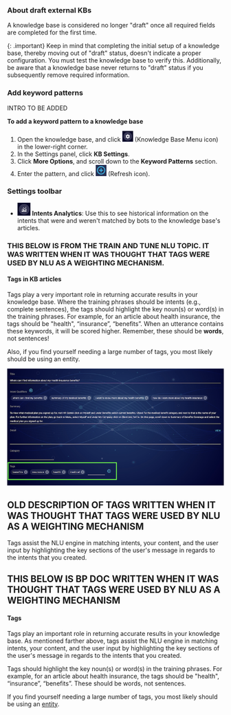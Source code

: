 ### About draft external KBs

A knowledge base is considered no longer "draft" once all required fields are completed for the first time.

{: .important}
Keep in mind that completing the initial setup of a knowledge base, thereby moving out of "draft" status, doesn't indicate a proper configuration. You must test the knowledge base to verify this. Additionally, be aware that a knowledge base never returns to "draft" status if you subsequently remove required information.

### Add keyword patterns

INTRO TO BE ADDED

**To add a keyword pattern to a knowledge base**
1. Open the knowledge base, and click <img style="width:25px" src="img/ConvoBuilder/icon_kb_settings.png"> (Knowledge Base Menu icon) in the lower-right corner.
2. In the Settings panel, click **KB Settings**.
3. Click **More Options**, and scroll down to the **Keyword Patterns** section.
4. Enter the pattern, and click <img style="width:25px" src="img/ConvoBuilder/icon_kb_add.png"> (Refresh icon).

### Settings toolbar

* <img style="width:30px" src="img/ConvoBuilder/icon_kb_intentAnalytics.png"> **Intents Analytics**: Use this to see historical information on the intents that were and weren't matched by bots to the knowledge base's articles.

### THIS BELOW IS FROM THE TRAIN AND TUNE NLU TOPIC. IT WAS WRITTEN WHEN IT WAS THOUGHT THAT TAGS WERE USED BY NLU AS A WEIGHTING MECHANISM.

#### Tags in KB articles

Tags play a very important role in returning accurate results in your knowledge base. Where the training phrases should be intents (e.g., complete sentences), the tags should highlight the key noun(s) or word(s) in the training phrases. For example, for an article about health insurance, the tags should be "health", “insurance”, “benefits”. When an utterance contains these keywords, it will be scored higher. Remember, these should be **words**, not sentences!

Also, if you find yourself needing a large number of tags, you most likely should be using an entity.

<img class="fancyimage" style="width:700px" src="img/tags.png">

## OLD DESCRIPTION OF TAGS WRITTEN WHEN IT WAS THOUGHT THAT TAGS WERE USED BY NLU AS A WEIGHTING MECHANISM

Tags assist the NLU engine in matching intents, your content, and the user input by highlighting the key sections of the user's message in regards to the intents that you created.

## THIS BELOW IS BP DOC WRITTEN WHEN IT WAS THOUGHT THAT TAGS WERE USED BY NLU AS A WEIGHTING MECHANISM

#### Tags

Tags play an important role in returning accurate results in your knowledge base. As mentioned farther above, tags assist the NLU engine in matching intents, your content, and the user input by highlighting the key sections of the user's message in regards to the intents that you created.

Tags should highlight the key noun(s) or word(s) in the training phrases. For example, for an article about health insurance, the tags should be "health", “insurance”, “benefits”. These should be words, not sentences.

If you find yourself needing a large number of tags, you most likely should be using an [entity](intent-builder-entities.html).